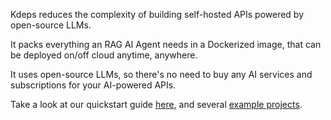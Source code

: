 Kdeps reduces the complexity of building self-hosted APIs powered by open-source LLMs.

It packs everything an RAG AI Agent needs in a Dockerized image, that can be deployed on/off cloud anytime, anywhere.

It uses open-source LLMs, so there's no need to buy any AI services and subscriptions for your AI-powered APIs.

Take a look at our quickstart guide [here](https://kdeps.github.io/kdeps/getting-started/introduction/quickstart.html), and several [example projects](https://github.com/kdeps/examples).
